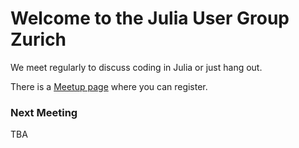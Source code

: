 # Welcome to the Julia User Group Zurich

We meet regularly to discuss coding in Julia or just hang out. 

There is a [Meetup page](https://www.meetup.com/de-DE/Zurich-Julia-User-Group/) where you can register.


### Next Meeting 

TBA 

